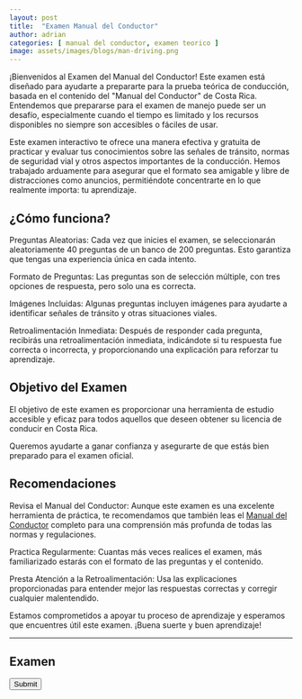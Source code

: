 ```yaml
---
layout: post
title:  "Examen Manual del Conductor"
author: adrian
categories: [ manual del conductor, examen teorico ]
image: assets/images/blogs/man-driving.png
---
```


¡Bienvenidos al Examen del Manual del Conductor! Este examen está diseñado para ayudarte a prepararte para la prueba teórica de conducción, basada en el contenido del "Manual del Conductor" de Costa Rica. Entendemos que prepararse para el examen de manejo puede ser un desafío, especialmente cuando el tiempo es limitado y los recursos disponibles no siempre son accesibles o fáciles de usar.

Este examen interactivo te ofrece una manera efectiva y gratuita de practicar y evaluar tus conocimientos sobre las señales de tránsito, normas de seguridad vial y otros aspectos importantes de la conducción. Hemos trabajado arduamente para asegurar que el formato sea amigable y libre de distracciones como anuncios, permitiéndote concentrarte en lo que realmente importa: tu aprendizaje.

## ¿Cómo funciona?
Preguntas Aleatorias: Cada vez que inicies el examen, se seleccionarán aleatoriamente 40 preguntas de un banco de 200 preguntas. Esto garantiza que tengas una experiencia única en cada intento.

Formato de Preguntas: Las preguntas son de selección múltiple, con tres opciones de respuesta, pero solo una es correcta.

Imágenes Incluidas: Algunas preguntas incluyen imágenes para ayudarte a identificar señales de tránsito y otras situaciones viales.

Retroalimentación Inmediata: Después de responder cada pregunta, recibirás una retroalimentación inmediata, indicándote si tu respuesta fue correcta o incorrecta, y proporcionando una explicación para reforzar tu aprendizaje.

## Objetivo del Examen
El objetivo de este examen es proporcionar una herramienta de estudio accesible y eficaz para todos aquellos que deseen obtener su licencia de conducir en Costa Rica. 

Queremos ayudarte a ganar confianza y asegurarte de que estás bien preparado para el examen oficial.

## Recomendaciones
Revisa el Manual del Conductor: Aunque este examen es una excelente herramienta de práctica, te recomendamos que también leas el [Manual del Conductor](https://github.com/codingadrian/ManualConductor) completo para una comprensión más profunda de todas las normas y regulaciones.

Practica Regularmente: Cuantas más veces realices el examen, más familiarizado estarás con el formato de las preguntas y el contenido.

Presta Atención a la Retroalimentación: Usa las explicaciones proporcionadas para entender mejor las respuestas correctas y corregir cualquier malentendido.

Estamos comprometidos a apoyar tu proceso de aprendizaje y esperamos que encuentres útil este examen. ¡Buena suerte y buen aprendizaje!

---

## Examen

<form id="quiz-form"></form>
<button type="button" onclick="checkAnswers()">Submit</button>
<div id="results"></div>

<script>
document.addEventListener('DOMContentLoaded', (event) => {
    fetch('/assets/json/questions.json')
        .then(response => response.json())
        .then(data => {
            const totalQuestions = 40;
            const selectedQuestions = [];
            while (selectedQuestions.length < totalQuestions) {
                const randomIndex = Math.floor(Math.random() * data.length);
                if (!selectedQuestions.includes(data[randomIndex])) {
                    selectedQuestions.push(data[randomIndex]);
                }
            }

            const form = document.getElementById('quiz-form');
            selectedQuestions.forEach((question, index) => {
                const div = document.createElement('div');
                div.innerHTML = `
                    <p>${question.question}</p>
                    ${question.image ? `<img class="test-image" src="${question.image}" alt="Question Image"><br>` : ''}
                    ${question.options.map((option, i) => `
                        <label><input type="radio" name="q${index + 1}" value="${option}"> ${option}</label><br>
                    `).join('')}
                    <div id="feedback${index + 1}" class="feedback"></div>
                    <hr>
                `;
                form.appendChild(div);
            });
        });
});

function checkAnswers() {
    fetch('/assets/json/questions.json')
        .then(response => response.json())
        .then(data => {
            let score = 0;
            const form = document.getElementById('quiz-form');
            const totalQuestions = form.querySelectorAll('div').length;

            for (let i = 1; i <= totalQuestions; i++) {
                const answer = document.querySelector(`input[name="q${i}"]:checked`);
                const feedbackDiv = document.getElementById(`feedback${i}`);
                const correctAnswer = data.find(q => q.question === document.querySelector(`p`).innerText).correct;
                const positiveFeedback = data.find(q => q.question === document.querySelector(`p`).innerText).positiveFeedback;
                const negativeFeedback = data.find(q => q.question === document.querySelector(`p`).innerText).negativeFeedback;

                if (answer && answer.value === correctAnswer) {
                    score++;
                    feedbackDiv.innerHTML = `<p style="color: green;">${positiveFeedback}</p>`;
                } else {
                    feedbackDiv.innerHTML = `<p style="color: red;">${negativeFeedback}</p>`;
                }
            }

            const percentage = (score / totalQuestions) * 100;
            document.getElementById('results').innerText = `You scored ${score} out of ${totalQuestions} (${percentage}%)`;
        });
}
</script>